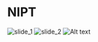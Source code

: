 # NIPT
![slide_1](https://drive.google.com/file/d/1pAce2iOpw_etrd6XhLfBRi3xDOqFn1ZE)
![slide_2](https://drive.google.com/file/d/13y0ylVl7NsxXRS4nVP4WCoLiKntibIq7)
<img title="a title" alt="Alt text" src="https://drive.google.com/file/d/13y0ylVl7NsxXRS4nVP4WCoLiKntibIq7">
